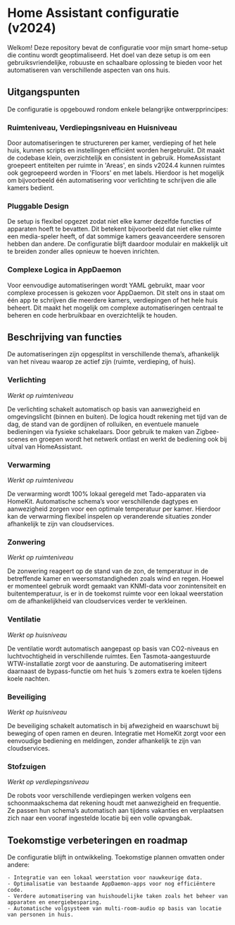 # Home Assistant configuratie (v2024)

Welkom! Deze repository bevat de configuratie voor mijn smart home-setup die continu wordt geoptimaliseerd. Het doel van deze setup is om een gebruiksvriendelijke, robuuste en schaalbare oplossing te bieden voor het automatiseren van verschillende aspecten van ons huis.

## Uitgangspunten

De configuratie is opgebouwd rondom enkele belangrijke ontwerpprincipes:

### Ruimteniveau, Verdiepingsniveau en Huisniveau

Door automatiseringen te structureren per kamer, verdieping of het hele huis, kunnen scripts en instellingen efficiënt worden hergebruikt. Dit maakt de codebase klein, overzichtelijk en consistent in gebruik. HomeAssistant groepeert entiteiten per ruimte in 'Areas', en sinds v2024.4 kunnen ruimtes ook gegroepeerd worden in 'Floors' en met labels. Hierdoor is het mogelijk om bijvoorbeeld één automatisering voor verlichting te schrijven die alle kamers bedient.

### Pluggable Design

De setup is flexibel opgezet zodat niet elke kamer dezelfde functies of apparaten hoeft te bevatten. Dit betekent bijvoorbeeld dat niet elke ruimte een media-speler heeft, of dat sommige kamers geavanceerdere sensoren hebben dan andere. De configuratie blijft daardoor modulair en makkelijk uit te breiden zonder alles opnieuw te hoeven inrichten.

### Complexe Logica in AppDaemon

Voor eenvoudige automatiseringen wordt YAML gebruikt, maar voor complexe processen is gekozen voor AppDaemon. Dit stelt ons in staat om één app te schrijven die meerdere kamers, verdiepingen of het hele huis beheert. Dit maakt het mogelijk om complexe automatiseringen centraal te beheren en code herbruikbaar en overzichtelijk te houden.

## Beschrijving van functies

De automatiseringen zijn opgesplitst in verschillende thema’s, afhankelijk van het niveau waarop ze actief zijn (ruimte, verdieping, of huis).

### Verlichting

*Werkt op ruimteniveau*

De verlichting schakelt automatisch op basis van aanwezigheid en omgevingslicht (binnen en buiten). De logica houdt rekening met tijd van de dag, de stand van de gordijnen of rolluiken, en eventuele manuele bedieningen via fysieke schakelaars. Door gebruik te maken van Zigbee-scenes en groepen wordt het netwerk ontlast en werkt de bediening ook bij uitval van HomeAssistant.

### Verwarming

*Werkt op ruimteniveau*

De verwarming wordt 100% lokaal geregeld met Tado-apparaten via HomeKit. Automatische schema’s voor verschillende dagtypes en aanwezigheid zorgen voor een optimale temperatuur per kamer. Hierdoor kan de verwarming flexibel inspelen op veranderende situaties zonder afhankelijk te zijn van cloudservices.

### Zonwering

*Werkt op ruimteniveau*

De zonwering reageert op de stand van de zon, de temperatuur in de betreffende kamer en weersomstandigheden zoals wind en regen. Hoewel er momenteel gebruik wordt gemaakt van KNMI-data voor zonintensiteit en buitentemperatuur, is er in de toekomst ruimte voor een lokaal weerstation om de afhankelijkheid van cloudservices verder te verkleinen.

### Ventilatie

*Werkt op huisniveau*

De ventilatie wordt automatisch aangepast op basis van CO2-niveaus en luchtvochtigheid in verschillende ruimtes. Een Tasmota-aangestuurde WTW-installatie zorgt voor de aansturing. De automatisering imiteert daarnaast de bypass-functie om het huis ’s zomers extra te koelen tijdens koele nachten.

### Beveiliging

*Werkt op huisniveau*

De beveiliging schakelt automatisch in bij afwezigheid en waarschuwt bij beweging of open ramen en deuren. Integratie met HomeKit zorgt voor een eenvoudige bediening en meldingen, zonder afhankelijk te zijn van cloudservices.

### Stofzuigen

*Werkt op verdiepingsniveau*

De robots voor verschillende verdiepingen werken volgens een schoonmaakschema dat rekening houdt met aanwezigheid en frequentie. Ze passen hun schema’s automatisch aan tijdens vakanties en verplaatsen zich naar een vooraf ingestelde locatie bij een volle opvangbak.

## Toekomstige verbeteringen en roadmap

De configuratie blijft in ontwikkeling. Toekomstige plannen omvatten onder andere:

    - Integratie van een lokaal weerstation voor nauwkeurige data.
    - Optimalisatie van bestaande AppDaemon-apps voor nog efficiëntere code.
    - Verdere automatisering van huishoudelijke taken zoals het beheer van apparaten en energiebesparing.
    - Automatische volgsysteem van multi-room-audio op basis van locatie van personen in huis.